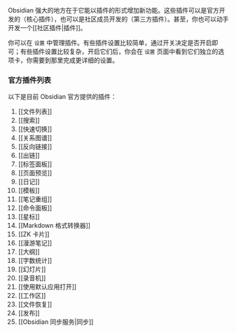 Obsidian 强大的地方在于它能以插件的形式增加新功能。这些插件可以是官方开发的（核心插件），也可以是社区成员开发的（第三方插件）。甚至，你也可以动手开发一个[[社区插件|插件]]。

你可以在 `设置` 中管理插件。有些插件设置比较简单，通过开关决定是否开启即可；有些插件设置比较复杂，开启它们后，你会在 `设置` 页面中看到它们独立的选项卡，你需要到那里完成更详细的设置。


### 官方插件列表

以下是目前 Obsidian 官方提供的插件：

1. [[文件列表]]
2. [[搜索]]
3. [[快速切换]]
4. [[关系图谱]]
5. [[反向链接]]
6. [[出链]]
7. [[标签面板]]
8. [[页面预览]]
9. [[日记]]
10. [[模板]]
11. [[笔记重组]]
12. [[命令面板]]
13. [[星标]]
14. [[Markdown 格式转换器]]
15. [[ZK 卡片]]
16. [[漫游笔记]]
17. [[大纲]]
18. [[字数统计]]
19. [[幻灯片]]
20. [[录音机]]
21. [[使用默认应用打开]]
22. [[工作区]]
23. [[文件恢复]]
24. [[发布]]
25. [[Obsidian 同步服务|同步]]